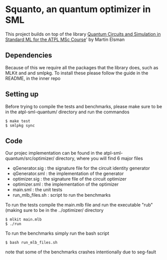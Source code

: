 # Squanto, an quantum optimizer in SML
This project builds on top of the library [Quantum Circuits and Simulation in Standard ML for the ATPL MSc Course](https://github.com/diku-dk/atpl-sml-quantum)'
by Martin Elsman 

## Dependencies
Because of this we require all the packages that the library does, such as MLKit and and smlpkg.
To install these please follow the guide in the README, in the inner repo

## Setting up
Before trying to compile the tests and benchmarks, please make sure to be in the atpl-sml-quantum/ directory 
and run the commandos 
```
$ make test
$ smlpkg sync
```

## Code
Our projec implementation can be found in the atpl-sml-quantum/src/optimizer/ directory, where you will find 6 major files 
* qGenerator.sig   : the signature file for the circuit identity generator
* qGenerator.sml   : the implementation of the generator
* optimizer.sig    : the signature file of the circuit optimizer
* optimizer.sml    : the implementation of the optimizer
* main.sml         : the unit tests
* run_mlb_files.sh : script to run the benchmarks

To run the tests compile the main.mlb file and run the executable "rub" (making sure to be in the ../optimizer/ directory
```
$ mlkit main.mlb
$ ./run
```
To run the benchmarks simply run the bash script
```
$ bash run_mlb_files.sh
```
note that some of the benchmarks crashes intentionally due to seg-fault
